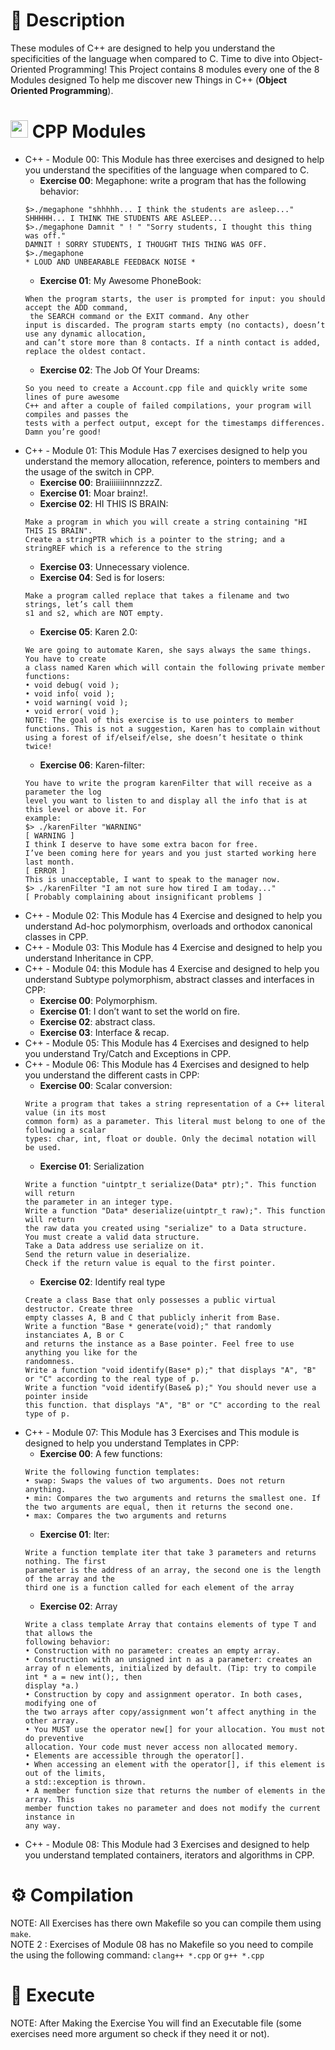 # 🥶 Description
These modules of C++ are designed to help you understand the specificities of the language when compared to C. Time to dive into Object-Oriented Programming!
This Project contains 8 modules every one of the 8 Modules designed To help me discover new Things in C++ (**Object Oriented Programming**).

# <img src="https://user-images.githubusercontent.com/54292953/142726987-139b4a51-9471-4aa3-9051-1bab383c38c9.png"  width="28px"> CPP Modules

- C++ - Module 00: This Module has three exercises and designed to help you understand the specifities of the language when compared to C.
  - **Exercise 00**: Megaphone: write a program that has the following behavior:
  ```
  $>./megaphone "shhhhh... I think the students are asleep..."
  SHHHHH... I THINK THE STUDENTS ARE ASLEEP...
  $>./megaphone Damnit " ! " "Sorry students, I thought this thing was off."
  DAMNIT ! SORRY STUDENTS, I THOUGHT THIS THING WAS OFF.
  $>./megaphone
  * LOUD AND UNBEARABLE FEEDBACK NOISE *
  ```
  - **Exercise 01**: My Awesome PhoneBook:
  ```
  When the program starts, the user is prompted for input: you should accept the ADD command,
   the SEARCH command or the EXIT command. Any other
  input is discarded. The program starts empty (no contacts), doesn’t use any dynamic allocation,
  and can’t store more than 8 contacts. If a ninth contact is added, replace the oldest contact.
  ```
  - **Exercise 02**: The Job Of Your Dreams:
  ```
  So you need to create a Account.cpp file and quickly write some lines of pure awesome
  C++ and after a couple of failed compilations, your program will compiles and passes the
  tests with a perfect output, except for the timestamps differences. Damn you’re good!
  ```
- C++ - Module 01: This Module Has 7 exercises designed to help you understand the memory allocation, reference, pointers to members and the usage of the switch in CPP.
  - **Exercise 00**: BraiiiiiiinnnzzzZ.
  - **Exercise 01**: Moar brainz!.
  - **Exercise 02**: HI THIS IS BRAIN:
  ```
  Make a program in which you will create a string containing "HI THIS IS BRAIN".
  Create a stringPTR which is a pointer to the string; and a stringREF which is a reference to the string
  ```
  - **Exercise 03**: Unnecessary violence.
  - **Exercise 04**: Sed is for losers:
  ```
  Make a program called replace that takes a filename and two strings, let’s call them
  s1 and s2, which are NOT empty.
  ```
  - **Exercise 05**: Karen 2.0:
  ```
  We are going to automate Karen, she says always the same things. You have to create
  a class named Karen which will contain the following private member functions:
  • void debug( void );
  • void info( void );
  • void warning( void );
  • void error( void );
  NOTE: The goal of this exercise is to use pointers to member functions. This is not a suggestion, Karen has to complain without using a forest of if/elseif/else, she doesn’t hesitate o think twice!
  ```
  - **Exercise 06**: Karen-filter:
  ```
  You have to write the program karenFilter that will receive as a parameter the log
  level you want to listen to and display all the info that is at this level or above it. For
  example:
  $> ./karenFilter "WARNING"
  [ WARNING ]
  I think I deserve to have some extra bacon for free.
  I’ve been coming here for years and you just started working here last month.
  [ ERROR ]
  This is unacceptable, I want to speak to the manager now.
  $> ./karenFilter "I am not sure how tired I am today..."
  [ Probably complaining about insignificant problems ]
  ```
- C++ - Module 02: This Module has 4 Exercise and designed to help you understand Ad-hoc polymorphism, overloads and orthodox canonical classes in CPP.
- C++ - Module 03: This Module has 4 Exercise and designed to help you understand Inheritance in CPP.
- C++ - Module 04: this Module has 4 Exercise and designed to help you understand Subtype polymorphism, abstract classes and interfaces in CPP:
  - **Exercise 00**: Polymorphism.
  - **Exercise 01**: I don’t want to set the world on fire.
  - **Exercise 02**: abstract class.
  - **Exercise 03**: Interface & recap.
- C++ - Module 05: This Module has 4 Exercises and designed to help you understand Try/Catch and Exceptions in CPP.
- C++ - Module 06: This Module has 4 Exercises and designed to help you understand the different casts in CPP:
  - **Exercise 00**: Scalar conversion:
  ```
  Write a program that takes a string representation of a C++ literal value (in its most
  common form) as a parameter. This literal must belong to one of the following a scalar
  types: char, int, float or double. Only the decimal notation will be used.
  ```
  - **Exercise 01**: Serialization
  ```
  Write a function "uintptr_t serialize(Data* ptr);". This function will return
  the parameter in an integer type.
  Write a function "Data* deserialize(uintptr_t raw);". This function will return
  the raw data you created using "serialize" to a Data structure.
  You must create a valid data structure.
  Take a Data address use serialize on it.
  Send the return value in deserialize.
  Check if the return value is equal to the first pointer.
  ```
  - **Exercise 02**: Identify real type
  ```
  Create a class Base that only possesses a public virtual destructor. Create three
  empty classes A, B and C that publicly inherit from Base.
  Write a function "Base * generate(void);" that randomly instanciates A, B or C
  and returns the instance as a Base pointer. Feel free to use anything you like for the
  randomness.
  Write a function "void identify(Base* p);" that displays "A", "B" or "C" according to the real type of p.
  Write a function "void identify(Base& p);" You should never use a pointer inside
  this function. that displays "A", "B" or "C" according to the real type of p.
  ```
- C++ - Module 07: This Module has 3 Exercises and This module is designed to help you understand Templates in CPP:
  - **Exercise 00**: A few functions:
  ```
  Write the following function templates:
  • swap: Swaps the values of two arguments. Does not return anything.
  • min: Compares the two arguments and returns the smallest one. If the two arguments are equal, then it returns the second one.
  • max: Compares the two arguments and returns
  ```
  - **Exercise 01**: Iter:
  ```
  Write a function template iter that take 3 parameters and returns nothing. The first
  parameter is the address of an array, the second one is the length of the array and the
  third one is a function called for each element of the array
  ```
  - **Exercise 02**: Array
  ```
  Write a class template Array that contains elements of type T and that allows the
  following behavior:
  • Construction with no parameter: creates an empty array.
  • Construction with an unsigned int n as a parameter: creates an array of n elements, initialized by default. (Tip: try to compile int * a = new int();, then
  display *a.)
  • Construction by copy and assignment operator. In both cases, modifying one of
  the two arrays after copy/assignment won’t affect anything in the other array.
  • You MUST use the operator new[] for your allocation. You must not do preventive
  allocation. Your code must never access non allocated memory.
  • Elements are accessible through the operator[].
  • When accessing an element with the operator[], if this element is out of the limits,
  a std::exception is thrown.
  • A member function size that returns the number of elements in the array. This
  member function takes no parameter and does not modify the current instance in
  any way.
  ```
- C++ - Module 08: This Module had 3 Exercises and designed to help you understand templated containers, iterators and algorithms in CPP.

# ⚙️ Compilation

NOTE: All Exercises has there own Makefile so you can compile them using `make`.</br>
NOTE 2 : Exercises of Module 08 has no Makefile so you need to compile the using the following command: `clang++ *.cpp` or `g++ *.cpp`

# 🔑 Execute

NOTE: After Making the Exercise You will find an Executable file (some exercises need more argument so check if they need it or not).
